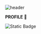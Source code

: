 ![header](https://capsule-render.vercel.app/api?type=waving&color=gradient&height=300&section=header&text=lunalism&fontSize=50&fontAlign=80&fontAlignY=40)

**PROFILE 📍**

![Static Badge](https://img.shields.io/badge/NAVER%20BLOG-298D46?style=for-the-badge&logo=naver&logoColor=white&link=https%3A%2F%2Fblog.naver.com%2Fchrisholic_)

<!--
**lunalism/lunalism** is a ✨ _special_ ✨ repository because its `README.md` (this file) appears on your GitHub profile.

Here are some ideas to get you started:  

- 🔭 I’m currently working on ...
- 🌱 I’m currently learning ...
- 👯 I’m looking to collaborate on ...
- 🤔 I’m looking for help with ...
- 💬 Ask me about ...
- 📫 How to reach me: ...
- 😄 Pronouns: ...
- ⚡ Fun fact: ...
-->

